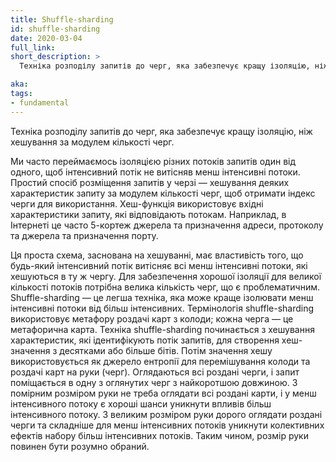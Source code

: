 ```yaml
---
title: Shuffle-sharding
id: shuffle-sharding
date: 2020-03-04
full_link:
short_description: >
  Техніка розподілу запитів до черг, яка забезпечує кращу ізоляцію, ніж хешування за модулем кількості черг.

aka:
tags:
- fundamental
---
```

Техніка розподілу запитів до черг, яка забезпечує кращу ізоляцію, ніж хешування за модулем кількості черг.

<!--more--> 

Ми часто переймаємось ізоляцією різних потоків запитів один від одного, щоб інтенсивний потік не витісняв менш інтенсивні потоки. Простий спосіб розміщення запитів у черзі — хешування деяких характеристик запиту за модулем кількості черг, щоб отримати індекс черги для використання. Хеш-функція використовує вхідні характеристики запиту, які відповідають потокам. Наприклад, в Інтернеті це часто 5-кортеж джерела та призначення адреси, протоколу та джерела та призначення порту.

Ця проста схема, заснована на хешуванні, має властивість того, що будь-який інтенсивний потік витісняє всі менш інтенсивні потоки, які хешуються в ту ж чергу. Для забезпечення хорошої ізоляції для великої кількості потоків потрібна велика кількість черг, що є проблематичним. Shuffle-sharding — це легша техніка, яка може краще ізолювати менш інтенсивні потоки від більш інтенсивних. Термінологія shuffle-sharding використовує метафору роздачі карт з колоди; кожна черга — це метафорична карта. Техніка shuffle-sharding починається з хешування характеристик, які ідентифікують потік запитів, для створення хеш-значення з десятками або більше бітів. Потім значення хешу використовується як джерело ентропії для перемішування колоди та роздачі карт на руки (черг). Оглядаються всі роздані черги, і запит поміщається в одну з оглянутих черг з найкоротшою довжиною. З помірним розміром руки не треба оглядати всі роздані карти, і у менш інтенсивного потоку є хороші шанси уникнути впливів більш інтенсивного потоку. З великим розміром руки дорого оглядати роздані черги та складніше для менш інтенсивних потоків уникнути колективних ефектів набору більш інтенсивних потоків. Таким чином, розмір руки повинен бути розумно обраний.
